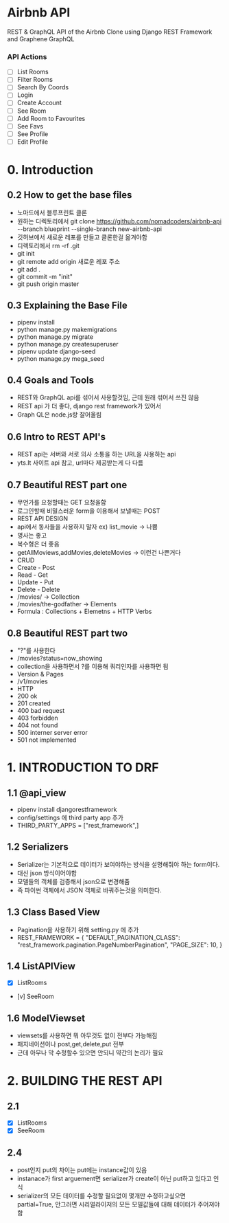 # Airbnb API

REST & GraphQL API of the Airbnb Clone using Django REST Framework and Graphene GraphQL

### API Actions

-   [ ] List Rooms
-   [ ] Filter Rooms
-   [ ] Search By Coords
-   [ ] Login
-   [ ] Create Account
-   [ ] See Room
-   [ ] Add Room to Favourites
-   [ ] See Favs
-   [ ] See Profile
-   [ ] Edit Profile

# 0. Introduction

## 0.2 How to get the base files

-   노마드에서 블루프린트 클론
-   원하는 디렉토리에서 git clone https://github.com/nomadcoders/airbnb-api --branch blueprint --single-branch new-airbnb-api
-   깃허브에서 새로운 레포를 만들고 클론한걸 옮겨야함
-   디렉토리에서 rm -rf .git
-   git init
-   git remote add origin 새로운 레포 주소
-   git add .
-   git commit -m "init"
-   git push origin master

## 0.3 Explaining the Base File

-   pipenv install
-   python manage.py makemigrations
-   python manage.py migrate
-   python manage.py createsuperuser
-   pipenv update django-seed
-   python manage.py mega_seed

## 0.4 Goals and Tools

-   REST와 GraphQL api를 섞어서 사용할것임, 근데 원래 섞어서 쓰진 않음
-   REST api 가 더 좋다, django rest framework가 있어서
-   Graph QL은 node.js랑 잘어울림

## 0.6 Intro to REST API's

-   REST api는 서버와 서로 의사 소통을 하는 URL을 사용하는 api
-   yts.lt 사이트 api 참고, url마다 제공받는게 다 다름

## 0.7 Beautiful REST part one

-   무언가를 요청할때는 GET 요청을함
-   로그인할때 비밀스러운 form을 이용해서 보낼때는 POST
-   REST API DESIGN
-   api에서 동사들을 사용하지 말자 ex) list_movie -> 나쁨
-   명사는 좋고
-   복수형은 더 좋음
-   getAllMoviews,addMovies,deleteMovies -> 이런건 나쁜거다
-   CRUD
-   Create - Post
-   Read - Get
-   Update - Put
-   Delete - Delete
-   /movies/ -> Collection
-   /movies/the-godfather -> Elements
-   Formula : Collections + Elemetns + HTTP Verbs

## 0.8 Beautiful REST part two

-   "?"를 사용한다
-   /movies?status=now_showing
-   collection을 사용하면서 ?를 이용해 쿼리인자를 사용하면 됨
-   Version & Pages
-   /v1/movies
-   HTTP
-   200 ok
-   201 created
-   400 bad request
-   403 forbidden
-   404 not found
-   500 interner server error
-   501 not implemented

# 1. INTRODUCTION TO DRF

## 1.1 @api_view

-   pipenv install djangorestframework
-   config/settings 에 third party app 추가
-   THIRD_PARTY_APPS = ["rest_framework",]

## 1.2 Serializers

-   Serializer는 기본적으로 데이터가 보여야하는 방식을 설명해줘야 하는 form이다.
-   대신 json 방식이어야함
-   모델들의 객체를 검증해서 json으로 변경해줌
-   즉 파이썬 객체에서 JSON 객체로 바꿔주는것을 의미한다.

## 1.3 Class Based View

-   Pagination을 사용하기 위해 setting.py 에 추가
-   REST_FRAMEWORK = {
    "DEFAULT_PAGINATION_CLASS": "rest_framework.pagination.PageNumberPagination",
    "PAGE_SIZE": 10,
    }

## 1.4 ListAPIView

-   [x] ListRooms
-   [v] SeeRoom

## 1.6 ModelViewset

-   viewsets를 사용하면 뭐 아무것도 없이 전부다 가능해짐
-   패지네이션이나 post,get,delete,put 전부
-   근데 아무나 막 수정할수 있으면 안되니 약간의 논리가 필요

# 2. BUILDING THE REST API

## 2.1

-   [x] ListRooms
-   [x] SeeRoom

## 2.4

-   post인지 put의 차이는 put에는 instance값이 있음
-   instanace가 first arguement면 serializer가 create이 아닌 put하고 있다고 인식
-   serializer의 모든 데이터를 수정할 필요없이 몇개만 수정하고싶으면 partial=True, 안그러면 시리얼라이저의 모든 모델값들에 대해 데이터가 주어져야함
